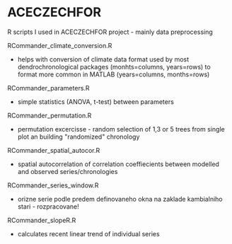 # ACECZECHFOR
R scripts I used in ACECZECHFOR project - mainly data preprocessing

RCommander_climate_conversion.R
- helps with conversion of climate data format used by most dendrochronological packages (monhts=columns, years=rows) to format more common in MATLAB (years=columns, months=rows)

RCommander_parameters.R
- simple statistics (ANOVA, t-test) between parameters

RCommander_permutation.R
- permutation excercisse - random selection of 1,3 or 5 trees from single plot an building "randomized" chronology

RCommander_spatial_autocor.R
- spatial autocorrelation of correlation coeffiecients between modelled and observed series/chronologies

RCommander_series_window.R
- orizne serie podle predem definovaneho okna na zaklade kambialniho stari - rozpracovane!

RCommander_slopeR.R
- calculates recent linear trend of individual series
